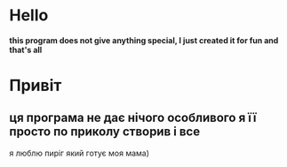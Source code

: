 # Hello


#### this program does not give anything special, I just created it for fun and that's all


# Привіт

## ця програма не дає нічого особливого я її просто по приколу створив і все

я люблю пиріг який готує моя мама)
